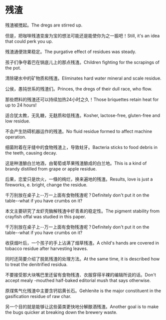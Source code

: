 # 残渣

<p><span class="chinese">残渣被搅起。</span><span class="english">The dregs are stirred up.</span></p>

<p><span class="chinese">但是，把咖啡残渣变废为宝的想法可能还是能使你为之一振吧！</span><span class="english">Still, it's an idea that could perk you up.</span></p>

<p><span class="chinese">残渣通便效果稳定。</span><span class="english">The purgative effect of residues was steady.</span></p>

<p><span class="chinese">孩子们争夺着巴在锅底儿上的那点残渣。</span><span class="english">Children fighting for the scrapings of the pot.</span></p>

<p><span class="chinese">清除硬水中的矿物质和残渣。</span><span class="english">Eliminates hard water mineral and scale residue.</span></p>

<p><span class="chinese">公侯，愚钝世系的残渣们。</span><span class="english">Princes, the dregs of their dull race, who flow.</span></p>

<p><span class="chinese">那些燃料的残渣还可以持续加热24小时之久！</span><span class="english">Those briquettes retain heat for up to 24 hours!</span></p>

<p><span class="chinese">适合犹太教，无乳糖，无麸质和低残渣。</span><span class="english">Kosher, lactose-free, gluten-free and low residue.</span></p>

<p><span class="chinese">不会产生防碍机器运作的残渣。</span><span class="english">No fluid residue formed to affect machine operation.</span></p>

<p><span class="chinese">细菌附着在牙缝中的食物残渣上，导致蛀牙。</span><span class="english">Bacteria sticks to food debris in the teeth, causing decay.</span></p>

<p><span class="chinese">这是种渣酿白兰地酒，由葡萄或苹果残渣酿成的白兰地。</span><span class="english">This is a kind of brandy distilled from grape or apple residue.</span></p>

<p><span class="chinese">后果，恋爱只是炊火，一倏的绚烂，换来遍地的残渣。</span><span class="english">Results, love is just a fireworks, e. bright, change the residue.</span></p>

<p><span class="chinese">千万别放在桌子上--万一上面有食物残渣呢？</span><span class="english">Definitely don't put it on the table--what if you have crumbs on it?</span></p>

<p><span class="chinese">本文主要研究了龙虾壳酶解残渣中虾青素的稳定性。</span><span class="english">The pigment stability from crayfish offal was studied in this paper.</span></p>

<p><span class="chinese">千万别放在桌子上--万一上面有食物残渣呢？</span><span class="english">Definitely don't put it on the table--what if you have  crumbs on it?</span></p>

<p><span class="chinese">收获烟叶后，一个孩子的手上沾满了烟草残渣。</span><span class="english">A child's hands are covered in tobacco residue after harvesting leaves.</span></p>

<p><span class="chinese">同时还简要介绍了脱氮残渣的处理方法。</span><span class="english">At the same time, it is described how to treat the denitrified residua.</span></p>

<p><span class="chinese">不要接受那大块嘴巴里还留有食物残渣、衣服穿得半裸的编辑所说的话。</span><span class="english">Don't accept mealy -mouthed half-baked editorial mush that says otherwise.</span></p>

<p><span class="chinese">原煤焦气化残渣中主要含钙铝黄长石。</span><span class="english">Gehlenite is the major constituent in the gasification residue of raw char.</span></p>

<p><span class="chinese">另一个目的就是能够让这些菌类更快地分解酿酒残渣。</span><span class="english">Another goal is to make the bugs quicker at breaking down the brewery waste.</span></p>

